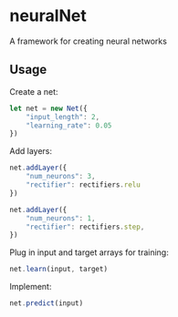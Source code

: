 
# neuralNet

A framework for creating neural networks

## Usage

Create a net:

```javascript
let net = new Net({
    "input_length": 2,
    "learning_rate": 0.05
})
```

Add layers:

```javascript
net.addLayer({
    "num_neurons": 3,
    "rectifier": rectifiers.relu
})

net.addLayer({
    "num_neurons": 1,
    "rectifier": rectifiers.step,
})
```

Plug in input and target arrays for training:

```javascript
net.learn(input, target)
```

Implement:

```javascript
net.predict(input)
```
